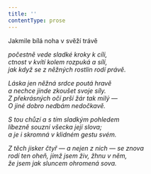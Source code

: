 ```yaml
---
title: ''
contentType: prose
---
```


<section>

Jakmile bílá noha v svěží trávě

_počestně vede sladké kroky k cíli,  
ctnost v kvítí kolem rozpuká a sílí,  
jak když se z něžných rostlin rodí právě._

</section>

<section>

_Láska jen něžná srdce poutá hravě  
a nechce jinde zkoušet svoje síly.  
Z překrásných očí prší žár tak milý —  
O jiné dobro nedbám nedočkavě._

</section>

<section>

_S tou chůzí a s tím sladkým pohledem  
líbezně souzní všecka její slova;  
a je i skromná v klidném gestu svém._

</section>

<section>

_Z těch jisker čtyř — a nejen z nich — se znova  
rodí ten oheň, jímž jsem živ, žhnu v něm,  
že jsem jak sluncem ohromená sova._

</section>
